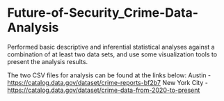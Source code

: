 # Future-of-Security_Crime-Data-Analysis
Performed basic descriptive and inferential statistical analyses against a combination of at least two data sets, and use some visualization tools to present the analysis results.

The two CSV files for analysis can be found at the links below:
Austin - https://catalog.data.gov/dataset/crime-reports-bf2b7 
New York City - https://catalog.data.gov/dataset/crime-data-from-2020-to-present 
